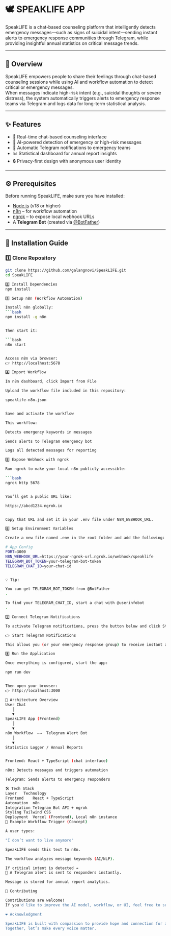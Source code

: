 # 🕊️ SPEAKLIFE APP

SpeakLIFE is a chat-based counseling platform that intelligently detects emergency messages—such as signs of suicidal intent—sending instant alerts to emergency response communities through Telegram, while providing insightful annual statistics on critical message trends.

---

## 🧠 Overview

SpeakLIFE empowers people to share their feelings through chat-based counseling sessions while using AI and workflow automation to detect critical or emergency messages.  
When messages indicate high-risk intent (e.g., suicidal thoughts or severe distress), the system automatically triggers alerts to emergency response teams via Telegram and logs data for long-term statistical analysis.

---

## ✨ Features

- 💬 Real-time chat-based counseling interface  
- 🧠 AI-powered detection of emergency or high-risk messages  
- 🚨 Automatic Telegram notifications to emergency teams  
- 📊 Statistical dashboard for annual report insights  
- 🔒 Privacy-first design with anonymous user identity  

---

## ⚙️ Prerequisites

Before running SpeakLIFE, make sure you have installed:

- [Node.js](https://nodejs.org/) (v18 or higher)
- [n8n](https://n8n.io/) – for workflow automation
- [ngrok](https://ngrok.com/) – to expose local webhook URLs
- A **Telegram Bot** (created via [@BotFather](https://t.me/BotFather))

---

## 🚀 Installation Guide

### 1️⃣ Clone Repository

```bash
git clone https://github.com/galangnovi/SpeakLIFE.git
cd SpeakLIFE

2️⃣ Install Dependencies
npm install

3️⃣ Setup n8n (Workflow Automation)

Install n8n globally:
```bash
npm install -g n8n


Then start it:

```bash
n8n start


Access n8n via browser:
👉 http://localhost:5678

4️⃣ Import Workflow

In n8n dashboard, click Import from File

Upload the workflow file included in this repository:

speaklife-n8n.json


Save and activate the workflow

This workflow:

Detects emergency keywords in messages

Sends alerts to Telegram emergency bot

Logs all detected messages for reporting

5️⃣ Expose Webhook with ngrok

Run ngrok to make your local n8n publicly accessible:

```bash
ngrok http 5678


You’ll get a public URL like:

https://abcd1234.ngrok.io


Copy that URL and set it in your .env file under N8N_WEBHOOK_URL.

6️⃣ Setup Environment Variables

Create a new file named .env in the root folder and add the following:

# App Config
PORT=3000
N8N_WEBHOOK_URL=https://your-ngrok-url.ngrok.io/webhook/speaklife
TELEGRAM_BOT_TOKEN=your-telegram-bot-token
TELEGRAM_CHAT_ID=your-chat-id


💡 Tip:

You can get TELEGRAM_BOT_TOKEN from @BotFather
.

To find your TELEGRAM_CHAT_ID, start a chat with @userinfobot
.

7️⃣ Connect Telegram Notifications

To activate Telegram notifications, press the button below and click Start in Telegram:

👉 Start Telegram Notifications

This allows you (or your emergency response group) to receive instant alerts whenever an emergency message is detected by the AI workflow.

8️⃣ Run the Application

Once everything is configured, start the app:

npm run dev


Then open your browser:
👉 http://localhost:3000

🧩 Architecture Overview
User Chat
   │
   ▼
SpeakLIFE App (Frontend)
   │
   ▼
n8n Workflow  ←→  Telegram Alert Bot
   │
   ▼
Statistics Logger / Annual Reports


Frontend: React + TypeScript (chat interface)

n8n: Detects messages and triggers automation

Telegram: Sends alerts to emergency responders

🛠 Tech Stack
Layer	Technology
Frontend	React + TypeScript
Automation	n8n
Integration	Telegram Bot API + ngrok
Styling	Tailwind CSS
Deployment	Vercel (Frontend), Local n8n instance
🧾 Example Workflow Trigger (Concept)

A user types:

"I don’t want to live anymore"

SpeakLIFE sends this text to n8n.

The workflow analyzes message keywords (AI/NLP).

If critical intent is detected →
🔔 A Telegram alert is sent to responders instantly.

Message is stored for annual report analytics.

💬 Contributing

Contributions are welcome!
If you'd like to improve the AI model, workflow, or UI, feel free to submit a pull request or open an issue.

❤️ Acknowledgment

SpeakLIFE is built with compassion to provide hope and connection for anyone who needs to be heard.
Together, let’s make every voice matter.
